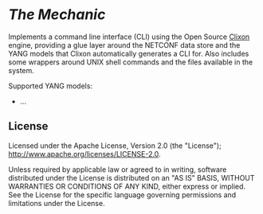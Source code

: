 *The Mechanic*
==============

Implements a command line interface (CLI) using the Open Source [Clixon][]
engine, providing a glue layer around the NETCONF data store and the YANG
models that Clixon automatically generates a CLI for.  Also includes some
wrappers around UNIX shell commands and the files available in the system.

Supported YANG models:

 - ...


License
-------

Licensed under the Apache License, Version 2.0 (the "License");
<http://www.apache.org/licenses/LICENSE-2.0>.

Unless required by applicable law or agreed to in writing, software
distributed under the License is distributed on an "AS IS" BASIS,
WITHOUT WARRANTIES OR CONDITIONS OF ANY KIND, either express or implied.
See the License for the specific language governing permissions and
limitations under the License.

[Clixon]: https://github.com/clicon/clixon
